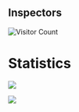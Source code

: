 
 ## Inspectors
![Visitor Count](https://profile-counter.glitch.me/fagunchowdhury/count.svg)

# Statistics
![](https://github-readme-stats.vercel.app/api/top-langs/?username=fagunchowdhury&theme=gotham&hide_border=false&include_all_commits=false&count_private=false&layout=compact)<br/>
<!--![](https://github-readme-stats.vercel.app/api?username=fagunchowdhury&theme=gotham&hide_border=false&include_all_commits=false&count_private=false)<br/>-->
![](https://github-readme-streak-stats.herokuapp.com/?user=Sfagunchowdhury&theme=gotham&hide_border=false)<br/>


<!--
## 🏆 GitHub Trophies
![](https://github-profile-trophy.vercel.app/?username=fagunchowdhury&theme=dracula&no-frame=true&no-bg=false&margin-w=4)
-->

